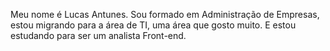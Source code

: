
Meu nome é Lucas Antunes. Sou formado em Administração de Empresas, estou migrando para a área de TI, uma área que gosto muito. E estou estudando para ser um analista Front-end.
